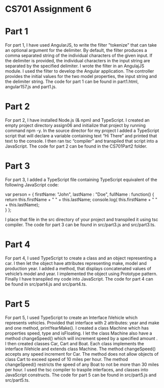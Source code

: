 # CS701 Assignment 6

# Part 1

For part 1, I have used AngularJS, to write the filter "tokenize" that can take an optional argument for the delimiter. By default, the filter produces a comma separated string of the individual characters of the given input. If the delimiter is provided, the individual characters in the input string are separated by the specified delimiter. I wrote the filter in an AngulajJS module. I used the filter to develop the Angular application. The controller provides the initial values for the two model properties, the input string and the delimiter string. The code for part 1 can be found in part1.html, angular157.js and part1.js.

# Part 2

For part 2, I have installed Node.js (& npm) and TypeScript. I created an empty project directory assign06 and initialize that project by running command npm -y. In the source director for my project I added a TypeScript script that will declare a variable containing text “Hi There” and printed that text to the console. I then ran tsc “compiler” and transpiled that script into a JavaScript. The code for part 2 can be found in the CS701Part2 folder.

# Part 3

For part 3, I added a TypeScript file containing TypeScript equivalent of the following JavaScript code:

var person = {
  firstName: "John",
  lastName : "Doe",
  fullName : function() {
     return this.firstName + " " + this.lastName;
     console.log( this.firstName + " " + this.lastName);	
  }
};

I place that file in the src directory of your project and transpiled it using tsc compiler. The code for part 3 can be found in src/part3.js and src/part3.ts.

# Part 4

For part 4, I used TypeScript to create a class and an object representing a car. I then let the object have attributes representing make, model and production year. I added a method, that displays concatenated values of vehicle’s model and year. I implemented the object using Prototype pattern. Finally I have transpiled my code into JavaScript. The code for part 4 can be found in src/part4.js and src/part4.ts.

# Part 5

For part 5, I used TypeScript to create an Interface IVehicle which represents vehicles. Provided that interface with 2 attributes: year and make and one method, printYearMake(). I created a class Machine which has properties speed, type and isFloating. I let the class Machine also have a method changeSpeed() which will increment speed by a specified amount . I then created classes Car, Cart and Boat. Each class implements the interface IVehicle and extends class Machine. The method changeSpeed() accepts any speed increment for Car. The method does not allow objects of class Cart to exceed speed of 10 miles per hour. The method changeSpeed() restricts the speed of any Boat to not be more than 30 miles per hour. I used the tsc compiler to traspile interfaces, and classes into JavaScript constructs. The code for part 5 can be found in src/part5.js and src/part5.ts.
